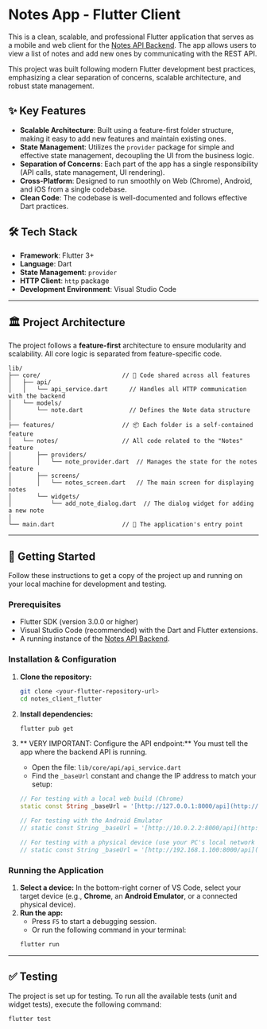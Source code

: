 # Notes App - Flutter Client

This is a clean, scalable, and professional Flutter application that serves as a mobile and web client for the [Notes API Backend](https://github.com/your-username/notes-api). The app allows users to view a list of notes and add new ones by communicating with the REST API.

This project was built following modern Flutter development best practices, emphasizing a clear separation of concerns, scalable architecture, and robust state management.



## ✨ Key Features

-   **Scalable Architecture**: Built using a feature-first folder structure, making it easy to add new features and maintain existing ones.
-   **State Management**: Utilizes the `provider` package for simple and effective state management, decoupling the UI from the business logic.
-   **Separation of Concerns**: Each part of the app has a single responsibility (API calls, state management, UI rendering).
-   **Cross-Platform**: Designed to run smoothly on Web (Chrome), Android, and iOS from a single codebase.
-   **Clean Code**: The codebase is well-documented and follows effective Dart practices.

## 🛠️ Tech Stack

-   **Framework**: Flutter 3+
-   **Language**: Dart
-   **State Management**: `provider`
-   **HTTP Client**: `http` package
-   **Development Environment**: Visual Studio Code

---

## 🏛️ Project Architecture

The project follows a **feature-first** architecture to ensure modularity and scalability. All core logic is separated from feature-specific code.

```
lib/
├── core/                       // 🧠 Code shared across all features
│   ├── api/
│   │   └── api_service.dart      // Handles all HTTP communication with the backend
│   └── models/
│       └── note.dart             // Defines the Note data structure
│
├── features/                   // 📦 Each folder is a self-contained feature
│   └── notes/                  // All code related to the "Notes" feature
│       ├── providers/
│       │   └── note_provider.dart  // Manages the state for the notes feature
│       ├── screens/
│       │   └── notes_screen.dart   // The main screen for displaying notes
│       └── widgets/
│           └── add_note_dialog.dart  // The dialog widget for adding a new note
│
└── main.dart                   // 🚀 The application's entry point
```

---

## 🚀 Getting Started

Follow these instructions to get a copy of the project up and running on your local machine for development and testing.

### Prerequisites

-   Flutter SDK (version 3.0.0 or higher)
-   Visual Studio Code (recommended) with the Dart and Flutter extensions.
-   A running instance of the [Notes API Backend](https://github.com/your-username/notes-api).

### Installation & Configuration

1.  **Clone the repository:**
    ```bash
    git clone <your-flutter-repository-url>
    cd notes_client_flutter
    ```

2.  **Install dependencies:**
    ```bash
    flutter pub get
    ```

3.  ** VERY IMPORTANT: Configure the API endpoint:**
    You must tell the app where the backend API is running.

    -   Open the file: `lib/core/api/api_service.dart`
    -   Find the `_baseUrl` constant and change the IP address to match your setup:

    ```dart
    // For testing with a local web build (Chrome)
    static const String _baseUrl = '[http://127.0.0.1:8000/api](http://127.0.0.1:8000/api)';

    // For testing with the Android Emulator
    // static const String _baseUrl = '[http://10.0.2.2:8000/api](http://10.0.2.2:8000/api)';

    // For testing with a physical device (use your PC's local network IP)
    // static const String _baseUrl = '[http://192.168.1.100:8000/api](http://192.168.1.100:8000/api)';
    ```

### Running the Application

1.  **Select a device:** In the bottom-right corner of VS Code, select your target device (e.g., **Chrome**, an **Android Emulator**, or a connected physical device).
2.  **Run the app:**
    -   Press `F5` to start a debugging session.
    -   Or run the following command in your terminal:
    ```bash
    flutter run
    ```

---

## ✅ Testing

The project is set up for testing. To run all the available tests (unit and widget tests), execute the following command:

```bash
flutter test
```